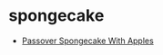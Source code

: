 # spongecake

 * [Passover Spongecake With Apples](index/p/passover-spongecake-with-apples-103344.json)
